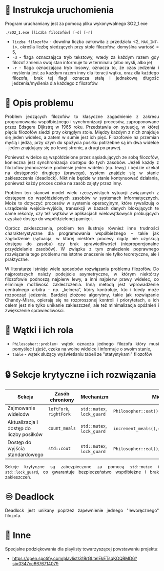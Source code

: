 <div align="justify">

# 🚀 Instrukcja uruchomienia
Program uruchamiany jest za pomocą pliku wykonywalnego SO2_1.exe
```
./SO2_1.exe [liczba filozofów] [-d] [-r]
```
- `liczba filozofów` - dowolna liczba całkowita z przedziału <2, `MAX_INT-1`>, określa liczbę siedzących przy stole filozofów, domyślna wartość = 5,
- `-d` - flaga oznaczająca tryb tekstowy, wtedy za każdym razem gdy filozof zmienia swój stan informuje to w terminalu (albo myśli, albo je)
- `-r` - flaga oznaczająca tryb losowy, oznacza to, że czas jedzenia i myślenia jest za każdym razem inny dla iteracji wątku, oraz dla każdego filozofa, brak tej flagi oznacza stałą i jednakową długość jedzenia/myślenia dla każdego z filozofów.

# 📌 Opis problemu
Problem jedzących filozofów to klasyczne zagadnienie z zakresu programowania
współbieżnego i synchronizacji procesów, zaproponowane przez Edsgera Dijkstrę 
w 1965 roku. Przedstawia on sytuację, w której pięciu filozofów siedzi przy 
okrągłym stole. Między każdym z nich znajduje się jeden widelec, a zatem w 
sumie jest ich pięć. Filozofowie na przemian myślą i jedzą, przy czym do 
spożycia posiłku potrzebne są im dwa widelce – jeden znajdujący się po lewej 
stronie, a drugi po prawej.

Ponieważ widelce są współdzielone przez sąsiadujących ze sobą filozofów, 
konieczna jest synchronizacja dostępu do tych zasobów. Jeżeli każdy z 
filozofów jednocześnie podniesie jeden widelec (np. lewy) i będzie czekał 
na dostępność drugiego (prawego), system znajdzie się w stanie zakleszczenia
(deadlock). Nikt nie będzie w stanie kontynuować działania, ponieważ każdy 
proces czeka na zasób zajęty przez inny.

Problem ten stanowi model wielu rzeczywistych sytuacji związanych z dostępem
do współdzielonych zasobów w systemach informatycznych. Może to dotyczyć 
procesów w systemie operacyjnym, które rywalizują o urządzenia 
wejścia-wyjścia, transakcji w bazach danych blokujących te same rekordy, 
czy też wątków w aplikacjach wielowątkowych próbujących uzyskać dostęp do 
współdzielonej pamięci.

Oprócz zakleszczenia, problem ten ilustruje również inne trudności 
charakterystyczne dla programowania współbieżnego – takie jak zagłodzenie 
(sytuacja, w której niektóre procesy nigdy nie uzyskują dostępu do zasobu) 
czy brak sprawiedliwości (nieproporcjonalne przydzielanie zasobów). W związku 
z tym znalezienie poprawnego rozwiązania tego problemu ma istotne znaczenie 
nie tylko teoretyczne, ale i praktyczne.

W literaturze istnieje wiele sposobów rozwiązania problemu filozofów. Do 
najprostszych należy podejście asymetryczne, w którym niektórzy filozofowie
podnoszą najpierw lewy, a inni najpierw prawy widelec, co eliminuje możliwość
zakleszczenia. Inną metodą jest wprowadzenie centralnego arbitra – np. 
„kelnera”, który kontroluje, kto i kiedy może rozpocząć jedzenie. Bardziej 
złożone algorytmy, takie jak rozwiązanie Chandy-Misra, opierają się na 
rozproszonej kontroli i priorytetach, a ich celem jest nie tylko unikanie 
zakleszczeń, ale też minimalizacja opóźnień i zwiększenie sprawiedliwości.

# 🧵 Wątki i ich rola

- `Philosopher::problem`- wątek oznacza jednego filozofa który musi pomyśleć i zjeść,
czeka na wolne widelce i informuje o swoim stanie,
- `table` - wątek służący wyświetlaniu tabeli ze "statystykami" filozofów

# 🔒 Sekcje krytyczne i ich rozwiązania

| **Sekcja**                               | **Zasób chroniony**      | **Mechanizm**              | **Miejsce**                                 |
|------------------------------------------|--------------------------|----------------------------|---------------------------------------------|
| Zajmowanie widelców                      | `leftFork`, `rightFork`  | `std::mutex`, `lock_guard` | `Philosopher::eat()`                        |
| Aktualizacja i dostęp do liczby posiłków | `count_meals`            | `std::mutex`, `lock_guard` | `increment_meals()`, `get_meals()`          |
| Dostęp do wyjścia standardowego          | `std::cout`              | `std::mutex`, `lock_guard` | `Philosopher::eat()`,`Philosopher::think()` |

Sekcje krytyczne są zabezpieczone za pomocą `std::mutex` i `std::lock_guard`, co gwarantuje bezpieczeństwo współbieżne i brak zakleszczeń.

# ♾️ Deadlock

Deadlock jest unikany poprzez zapewnienie jednego "leworęcznego" filozofa.

# 🎵 Inne

Specjalne podziękowania dla playlisty towarzyszącej powstawaniu projektu:

- https://open.spotify.com/playlist/31BrGLteIEkETsqKOQBMD6?si=0347cc8676714079

</div>